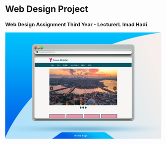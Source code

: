 # Web Design Project
### Web Design Assignment Third Year - LecturerL Imad Hadi
![alt text](https://github.com/YaseenAbdullah/rawandmusic/blob/master/webassignment-screenshots/1-min.jpg)
